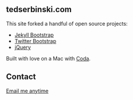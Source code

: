 ## tedserbinski.com

This site forked a handful of open source projects:

- [Jekyll Bootstrap](http://jekyllbootstrap.com)
- [Twitter Bootstrap](http://twitter.github.com/bootstrap/)
- [jQuery](http://jquery.com/)

Built with love on a Mac with [Coda](http://panic.com/coda).

## Contact

[Email me anytime](stanson@gmail.com)
